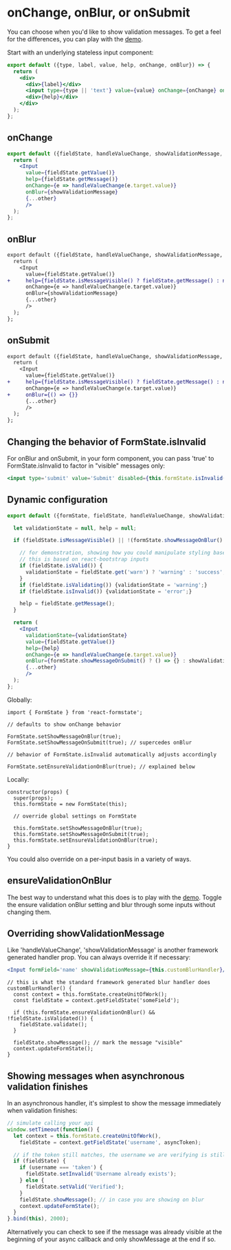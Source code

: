 # onChange, onBlur, or onSubmit

You can choose when you'd like to show validation messages. To get a feel for the differences, you can play with the [demo](https://dtrelogan.github.io/react-formstate-demo/).

Start with an underlying stateless input component:

```jsx
export default ({type, label, value, help, onChange, onBlur}) => {
  return (
    <div>
      <div>{label}</div>
      <input type={type || 'text'} value={value} onChange={onChange} onBlur={onBlur}/>
      <div>{help}</div>
    </div>
  );
};
```

## onChange

```jsx
export default ({fieldState, handleValueChange, showValidationMessage, ...other}) => {
  return (
    <Input
      value={fieldState.getValue()}
      help={fieldState.getMessage()}
      onChange={e => handleValueChange(e.target.value)}
      onBlur={showValidationMessage}
      {...other}
      />
  );
};
```

## onBlur

```diff
export default ({fieldState, handleValueChange, showValidationMessage, ...other}) => {
  return (
    <Input
      value={fieldState.getValue()}
+     help={fieldState.isMessageVisible() ? fieldState.getMessage() : null}
      onChange={e => handleValueChange(e.target.value)}
      onBlur={showValidationMessage}
      {...other}
      />
  );
};
```

## onSubmit

```diff
export default ({fieldState, handleValueChange, showValidationMessage, ...other}) => {
  return (
    <Input
      value={fieldState.getValue()}
+     help={fieldState.isMessageVisible() ? fieldState.getMessage() : null}
      onChange={e => handleValueChange(e.target.value)}
+     onBlur={() => {}}
      {...other}
      />
  );
};
```

## Changing the behavior of FormState.isInvalid

For onBlur and onSubmit, in your form component, you can pass 'true' to FormState.isInvalid to factor in "visible" messages only:

```jsx
<input type='submit' value='Submit' disabled={this.formState.isInvalid(true)}/>
```

## Dynamic configuration

```jsx
export default ({formState, fieldState, handleValueChange, showValidationMessage, ...other}) => {

  let validationState = null, help = null;

  if (fieldState.isMessageVisible() || !(formState.showMessageOnBlur() || formState.showMessageOnSubmit())) {

    // for demonstration, showing how you could manipulate styling based on validation status
    // this is based on react-bootstrap inputs
    if (fieldState.isValid()) {
      validationState = fieldState.get('warn') ? 'warning' : 'success';
    }
    if (fieldState.isValidating()) {validationState = 'warning';}
    if (fieldState.isInvalid()) {validationState = 'error';}

    help = fieldState.getMessage();
  }

  return (
    <Input
      validationState={validationState}
      value={fieldState.getValue()}
      help={help}
      onChange={e => handleValueChange(e.target.value)}
      onBlur={formState.showMessageOnSubmit() ? () => {} : showValidationMessage}
      {...other}
      />
  );
};
```

Globally:

```es6
import { FormState } from 'react-formstate';

// defaults to show onChange behavior

FormState.setShowMessageOnBlur(true);
FormState.setShowMessageOnSubmit(true); // supercedes onBlur

// behavior of FormState.isInvalid automatically adjusts accordingly

FormState.setEnsureValidationOnBlur(true); // explained below

```

Locally:

```es6
constructor(props) {
  super(props);
  this.formState = new FormState(this);

  // override global settings on FormState

  this.formState.setShowMessageOnBlur(true);
  this.formState.setShowMessageOnSubmit(true);
  this.formState.setEnsureValidationOnBlur(true);
}
```

You could also override on a per-input basis in a variety of ways.

## ensureValidationOnBlur

The best way to understand what this does is to play with the [demo](https://dtrelogan.github.io/react-formstate-demo/). Toggle the ensure validation onBlur setting and blur through some inputs without changing them.

## Overriding showValidationMessage

Like 'handleValueChange', 'showValidationMessage' is another framework generated handler prop. You can always override it if necessary:

```jsx
<Input formField='name' showValidationMessage={this.customBlurHandler}/>
```

```es6
// this is what the standard framework generated blur handler does
customBlurHandler() {
  const context = this.formState.createUnitOfWork();
  const fieldState = context.getFieldState('someField');

  if (this.formState.ensureValidationOnBlur() && !fieldState.isValidated()) {
    fieldState.validate();
  }

  fieldState.showMessage(); // mark the message "visible"
  context.updateFormState();
}
```

## Showing messages when asynchronous validation finishes

In an asynchronous handler, it's simplest to show the message immediately when validation finishes:

```jsx
// simulate calling your api
window.setTimeout(function() {
  let context = this.formState.createUnitOfWork(),
    fieldState = context.getFieldState('username', asyncToken);

  // if the token still matches, the username we are verifying is still relevant
  if (fieldState) {
    if (username === 'taken') {
      fieldState.setInvalid('Username already exists');
    } else {
      fieldState.setValid('Verified');
    }
    fieldState.showMessage(); // in case you are showing on blur
    context.updateFormState();
  }
}.bind(this), 2000);
```

Alternatively you can check to see if the message was already visible at the beginning of your async callback and only showMessage at the end if so.
